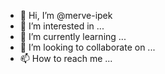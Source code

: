 - 👋 Hi, I’m @merve-ipek
- 👀 I’m interested in ...
- 🌱 I’m currently learning ...
- 💞️ I’m looking to collaborate on ...
- 📫 How to reach me ...

<!---
merve-ipek/merve-ipek is a ✨ special ✨ repository because its `README.md` (this file) appears on your GitHub profile.
You can click the Preview link to take a look at your changes.
--->
